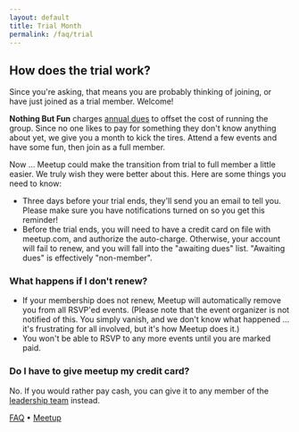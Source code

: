 ```yaml
---
layout: default
title: Trial Month
permalink: /faq/trial
---
```


## How does the trial work?

Since you're asking, that means you are probably thinking of joining, or have just joined as a trial member. Welcome!

**Nothing But Fun** charges [annual dues](/faq/dues) to offset the cost of running the group.  Since no one likes to pay for something they don't know anything about yet, we give you a month to kick the tires. Attend a few events and have some fun, then join as a full member.

Now ... Meetup could make the transition from trial to full member a little easier. We truly wish they were better about this.  Here are some things you need to know:

- Three days before your trial ends, they'll send you an email to tell you. Please make sure you have notifications turned on so you get this reminder!
- Before the trial ends, you will need to have a credit card on file with meetup.com, and authorize the auto-charge. Otherwise, your account will fail to renew, and you will fall into the "awaiting dues" list. "Awaiting dues" is effectively "non-member". 

### What happens if I don't renew?

- If your membership does not renew, Meetup will automatically remove you from all RSVP'ed events. (Please note that the event organizer is not notified of this. You simply vanish, and we don't know what happened ... it's frustrating for all involved, but it's how Meetup does it.)
-  You won't be able to RSVP to any more events until you are marked paid.

### Do I have to give meetup my credit card?

No. If you would rather pay cash, you can give it to any member of the [leadership team](https://www.meetup.com/pcola-fun/members/?op=leaders) instead.

[FAQ](/faq) • [Meetup](https://meetup.com/pcola-fun)

